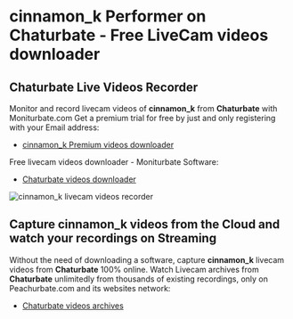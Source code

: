 # cinnamon_k Performer on Chaturbate - Free LiveCam videos downloader

## Chaturbate Live Videos Recorder

Monitor and record livecam videos of **cinnamon_k** from **Chaturbate** with Moniturbate.com
Get a premium trial for free by just and only registering with your Email address:
* [cinnamon_k Premium videos downloader](https://moniturbate.com/request-demo-licence-key.html)

Free livecam videos downloader - Moniturbate Software:
* [Chaturbate videos downloader](https://moniturbate.com/moniturbate-download-software.html)

![cinnamon_k livecam videos recorder](https://peachurnet.com/templates/moniturbate-software.png)


## Capture cinnamon_k videos from the Cloud and watch your recordings on Streaming

Without the need of downloading a software, capture **cinnamon_k** livecam videos from **Chaturbate** 100% online.
Watch Livecam archives from **Chaturbate** unlimitedly from thousands of existing recordings, only on Peachurbate.com and its websites network:
* [Chaturbate videos archives](https://peachurnet.com/)
